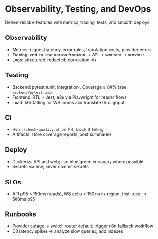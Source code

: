 # Observability, Testing, and DevOps

Deliver reliable features with metrics, tracing, tests, and smooth deploys.

## Observability
- Metrics: request latency, error rates, translation costs, provider errors
- Tracing: end-to-end across frontend → API → workers → provider
- Logs: structured, redacted; correlation ids

## Testing
- Backend: pytest (unit, integration). Coverage ≥ 80% (see `backend/pytest.ini`)
- Frontend: RTL + Jest; e2e via Playwright for reader flows
- Load: k6/Gatling for WS rooms and translate throughput

## CI
- Run `./check-quality.sh` on PR; block if failing
- Artifacts: store coverage reports; post summaries

## Deploy
- Dockerize API and web; use blue/green or canary where possible
- Secrets via env; never commit secrets

## SLOs
- API p95 < 150ms (reads), WS echo < 150ms in-region, first-token < 500ms p95

## Runbooks
- Provider outage → switch router default; trigger n8n fallback workflow
- DB latency spikes → analyze slow queries; add indexes

